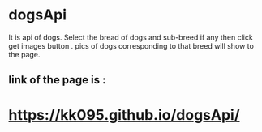 # dogsApi
It is api of dogs. Select the bread of dogs and sub-breed if any then click get images button . pics of dogs corresponding to that breed will show to the page. 
## link of the page is :
# https://kk095.github.io/dogsApi/
